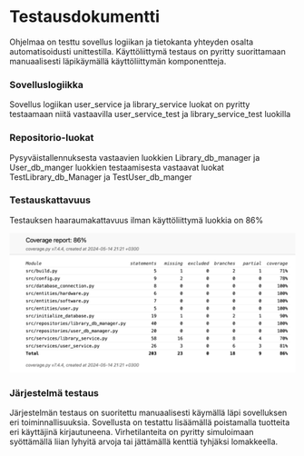 # Testausdokumentti

Ohjelmaa on testtu sovellus logiikan ja tietokanta yhteyden osalta automatisoidusti unittestilla.
Käyttöliittymä testaus on pyritty suorittamaan manuaalisesti läpikäymällä käyttöliittymän komponentteja.

### Sovelluslogiikka
Sovellus logiikan user_service ja library_service luokat on pyritty testaamaan niitä vastaavilla user_service_test ja library_service_test luokilla


### Repositorio-luokat
Pysyväistallennuksesta vastaavien luokkien Library_db_manager ja User_db_manger luokkien testaamisesta vastaavat luokat TestLibrary_db_Manager ja TestUser_db_manger

### Testauskattavuus

Testauksen haaraumakattavuus ilman käyttöliittymä luokkia on 86%

![](./kuvat/testikattavuus.png)

### Järjestelmä testaus

Järjestelmän testaus on suoritettu manuaalisesti käymällä läpi sovelluksen eri toiminnallisuuksia. 
Sovellusta on testattu lisäämällä poistamalla tuotteita eri käyttäjinä kirjautuneena.
Virhetilanteita on pyritty simuloimaan syöttämällä liian lyhyitä arvoja tai jättämällä kenttiä tyhjäksi lomakkeella.
